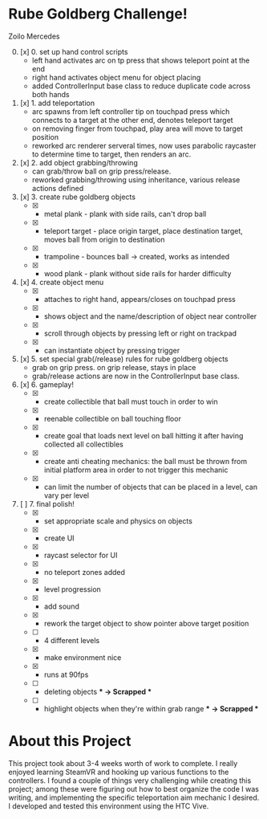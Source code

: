 # Rube Goldberg Challenge! 
Zoilo Mercedes

 0. [x] 0. set up hand control scripts
 	- left hand activates arc on tp press that shows teleport point at the end
 	- right hand activates object menu for object placing
 	- added ControllerInput base class to reduce duplicate code across both hands
 1. [x] 1. add teleportation
 	- arc spawns from  left controller tip on touchpad press which connects to a target at the other end, denotes teleport target
 	- on removing finger from touchpad, play area will move to target position
 	- reworked arc renderer serveral times, now uses parabolic raycaster to determine time to target, then renders an arc.
 2. [x] 2. add object grabbing/throwing 
 	- can grab/throw ball on grip press/release.
 	- reworked grabbing/throwing using inheritance, various release actions defined
 3. [x] 3. create rube goldberg objects
 	- [x] - metal plank - plank with side rails, can't drop ball
 	- [x] - teleport target - place origin target, place destination target, moves ball from origin to destination
 	- [x] - trampoline - bounces ball -> created, works as intended
 	- [x] - wood plank - plank without side rails for harder difficulty
 4. [x] 4. create object menu
 	- [x] - attaches to right hand, appears/closes on touchpad press
 	- [x] - shows object and the name/description of object near controller
 	- [x] - scroll through objects by pressing left or right on trackpad
 	- [x] - can instantiate object by pressing trigger
 5. [x] 5. set special grab(/release) rules for rube goldberg objects
 	- grab on grip press. on grip release, stays in place
 	- grab/release actions are now in the ControllerInput base class. 
 6. [x] 6. gameplay!
 	- [x] - create collectible that ball must touch in order to win
 	- [x] - reenable collectible on ball touching floor
 	- [x] - create goal that loads next level on ball hitting it after having collected all collectibles
 	- [x] - create anti cheating mechanics: the ball must be thrown from initial platform area in order to not trigger this mechanic
 	- [x] - can limit the number of objects that can be placed in a level, can vary per level
 7. [ ] 7. final polish!
 	- [x] - set appropriate scale and physics on objects
 	- [x] - create UI
 	- [x] - raycast selector for UI
 	- [x] - no teleport zones added
 	- [x] - level progression
 	- [x] - add sound 	
 	- [x] - rework the target object to show pointer above target position
 	- [ ] - 4 different levels
 	- [x] - make environment nice
 	- [x] - runs at 90fps
 	- [ ] - deleting objects __* -> Scrapped *__
 	- [ ] - highlight objects when they're within grab range __* -> Scrapped *__


# About this Project
This project took about 3-4 weeks worth of work to complete. I really enjoyed learning SteamVR and hooking up various functions to the controllers. I found a couple of things very challenging while creating this project; among these were figuring out how to best organize the code I was writing, and implementing the specific teleportation aim mechanic I desired. I developed and tested this environment using the HTC Vive.